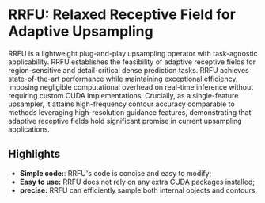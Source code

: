 # RRFU: Relaxed Receptive Field for Adaptive Upsampling

RRFU is a lightweight plug-and-play upsampling operator with task-agnostic applicability. RRFU establishes the feasibility of adaptive receptive fields for region-sensitive and detail-critical dense prediction tasks. RRFU achieves state-of-the-art performance while maintaining exceptional efficiency, imposing negligible computational overhead on real-time inference without requiring custom CUDA implementations. Crucially, as a single-feature upsampler, it attains high-frequency contour accuracy comparable to methods leveraging high-resolution guidance features, demonstrating that adaptive receptive fields hold significant promise in current upsampling applications.

## Highlights

- **Simple code:**: RRFU's code is concise and easy to modify;
- **Easy to use:** RRFU does not rely on any extra CUDA packages installed;
- **precise:** RRFU can efficiently sample both internal objects and contours.

